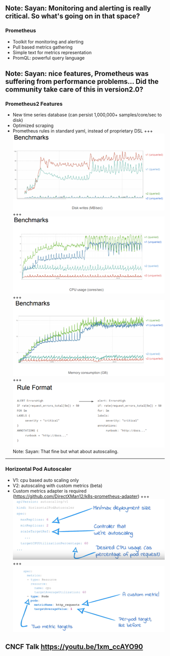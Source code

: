 Note:
Sayan: Monitoring and alerting is really critical. So what's going on in that space?
---
### Prometheus
- Toolkit for monitoring and alerting
- Pull based metrics gathering
- Simple text for metrics representation
- PromQL: powerful query language

Note:
Sayan: nice features, Prometheus was suffering from performance problems... Did the community take care of this in version2.0?
---
### Prometheus2 Features
- New time series database (can persist 1,000,000+ samples/core/sec to disk)
- Optimized scraping
- Prometheus rules in standard yaml, instead of proprietary DSL
+++
![Image](prometheus-intro/assets/Prom_Bench_1.png)
+++
![Image](prometheus-intro/assets/Prom_Bench_2.png)
+++
![Image](prometheus-intro/assets/Prom_Bench_3.png)
+++
![Image](prometheus-intro/assets/Prom_rule_format.png)
Note:
Sayan: That fine but what about autoscaling.
---
### Horizontal Pod Autoscaler
- V1: cpu based auto scaling only
- V2: autoscaling with custom metrics (beta)
- Custom metrics adapter is required (https://github.com/DirectXMan12/k8s-prometheus-adapter)
+++
![Image](prometheus-intro/assets/Custom_metrics_1.png)
+++
![Image](prometheus-intro/assets/Custom_metrics.png)

CNCF Talk https://youtu.be/1xm_ccAYO90
---

